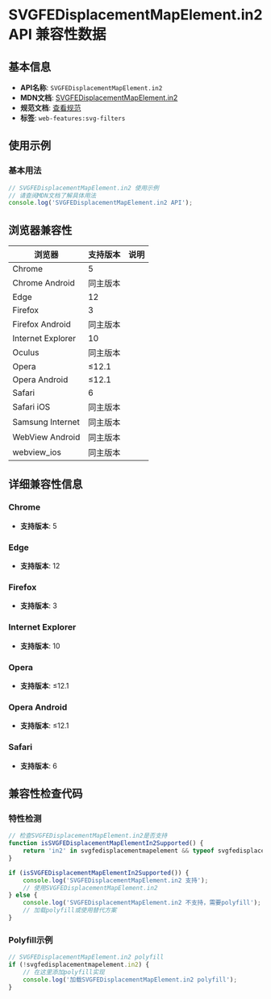 # SVGFEDisplacementMapElement.in2 API 兼容性数据

## 基本信息

- **API名称**: `SVGFEDisplacementMapElement.in2`
- **MDN文档**: [SVGFEDisplacementMapElement.in2](https://developer.mozilla.org/docs/Web/API/SVGFEDisplacementMapElement/in2)
- **规范文档**: [查看规范](https://drafts.fxtf.org/filter-effects/#dom-svgfedisplacementmapelement-in2)
- **标签**: `web-features:svg-filters`

## 使用示例

### 基本用法

```javascript
// SVGFEDisplacementMapElement.in2 使用示例
// 请查阅MDN文档了解具体用法
console.log('SVGFEDisplacementMapElement.in2 API');
```

## 浏览器兼容性

| 浏览器 | 支持版本 | 说明 |
|--------|----------|------|
| Chrome | 5 |  |
| Chrome Android | 同主版本 |  |
| Edge | 12 |  |
| Firefox | 3 |  |
| Firefox Android | 同主版本 |  |
| Internet Explorer | 10 |  |
| Oculus | 同主版本 |  |
| Opera | ≤12.1 |  |
| Opera Android | ≤12.1 |  |
| Safari | 6 |  |
| Safari iOS | 同主版本 |  |
| Samsung Internet | 同主版本 |  |
| WebView Android | 同主版本 |  |
| webview_ios | 同主版本 |  |

## 详细兼容性信息

### Chrome

- **支持版本**: 5

### Edge

- **支持版本**: 12

### Firefox

- **支持版本**: 3

### Internet Explorer

- **支持版本**: 10

### Opera

- **支持版本**: ≤12.1

### Opera Android

- **支持版本**: ≤12.1

### Safari

- **支持版本**: 6

## 兼容性检查代码

### 特性检测

```javascript
// 检查SVGFEDisplacementMapElement.in2是否支持
function isSVGFEDisplacementMapElementIn2Supported() {
    return 'in2' in svgfedisplacementmapelement && typeof svgfedisplacementmapelement.in2 === 'function';
}

if (isSVGFEDisplacementMapElementIn2Supported()) {
    console.log('SVGFEDisplacementMapElement.in2 支持');
    // 使用SVGFEDisplacementMapElement.in2
} else {
    console.log('SVGFEDisplacementMapElement.in2 不支持，需要polyfill');
    // 加载polyfill或使用替代方案
}
```

### Polyfill示例

```javascript
// SVGFEDisplacementMapElement.in2 polyfill
if (!svgfedisplacementmapelement.in2) {
    // 在这里添加polyfill实现
    console.log('加载SVGFEDisplacementMapElement.in2 polyfill');
}
```

